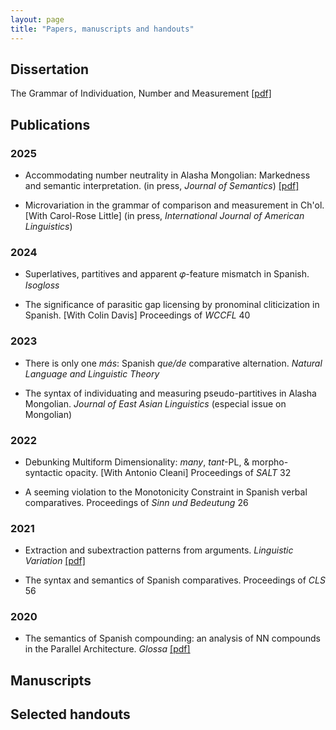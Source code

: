 ```yaml
---
layout: page
title: "Papers, manuscripts and handouts"
---
```


## Dissertation
The Grammar of Individuation, Number and Measurement [\[pdf\]](https://luismitoquero.github.io/papers/ToqueroPerez_LuisMiguel_PhD-dissertation2024.pdf)

## Publications
### 2025

- Accommodating number neutrality in Alasha Mongolian: Markedness and semantic interpretation.
(in press, *Journal of Semantics*) [\[pdf\]](https://luismitoquero.github.io/papers/ToqueroPerez-JoS-number-neutrality.pdf)

- Microvariation in the grammar of comparison and measurement in Ch'ol. \[With Carol-Rose Little\]
(in press, *International Journal of American Linguistics*)

### 2024

- Superlatives, partitives and apparent 𝜑-feature mismatch in Spanish.
*Isogloss*

- The significance of parasitic gap licensing by pronominal cliticization in Spanish. \[With Colin Davis\]
Proceedings of *WCCFL* 40

### 2023

- There is only one *más*: Spanish *que/de* comparative alternation.
*Natural Language and Linguistic Theory*

- The syntax of individuating and measuring pseudo-partitives in Alasha Mongolian.
*Journal of East Asian Linguistics* (especial issue on Mongolian)

### 2022

- Debunking Multiform Dimensionality: *many*, *tant*-PL, & morpho-syntactic opacity. \[With Antonio Cleani\]
Proceedings of *SALT* 32

- A seeming violation to the Monotonicity Constraint in Spanish verbal comparatives.
Proceedings of *Sinn und Bedeutung* 26

### 2021

- Extraction and subextraction patterns from arguments.
*Linguistic Variation* [\[pdf\]](https://luismitoquero.github.io/papers/ToqueroPérez_Luismiguel_2021_LinguisticVariation.pdf)

- The syntax and semantics of Spanish comparatives.
Proceedings of *CLS* 56

### 2020

- The semantics of Spanish compounding: an analysis of NN compounds in the Parallel Architecture.
*Glossa* [\[pdf\]](https://luismitoquero.github.io/papers/Toquero-Pérez_2020.pdf)

## Manuscripts

## Selected handouts

